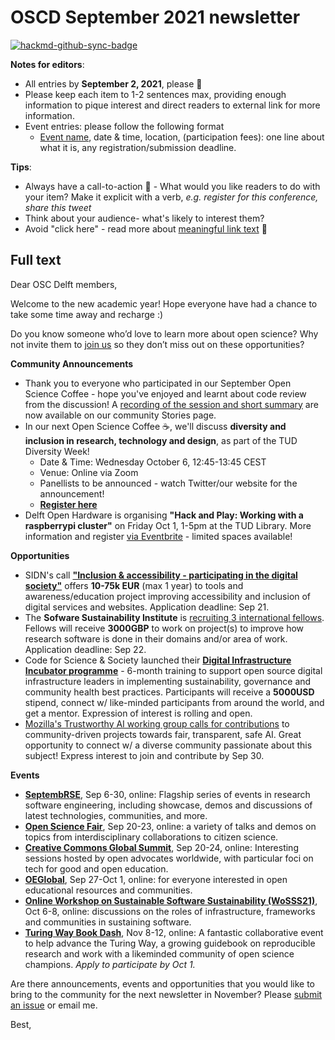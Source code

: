 # OSCD September 2021 newsletter

[![hackmd-github-sync-badge](https://hackmd.io/-q5HoZM8SKybebGqFnN71A/badge)](https://hackmd.io/-q5HoZM8SKybebGqFnN71A)


**Notes for editors**: 
- All entries by **September 2, 2021**, please :pray: 
- Please keep each item to 1-2 sentences max, providing enough information to pique interest and direct readers to external link for more information. 
- Event entries: please follow the following format
    -  [Event name](eventlink), date & time, location, (participation fees): one line about what it is, any registration/submission deadline.

**Tips**:
- Always have a call-to-action :loudspeaker: - What would you like readers to do with your item? Make it explicit with a verb, *e.g. register for this conference, share this tweet*
- Think about your audience- what's likely to interest them? 
- Avoid "click here" - read more about [meaningful link text](https://accessibility.princeton.edu/how/content/links) :link:

## Full text

Dear OSC Delft members,

Welcome to the new academic year! Hope everyone have had a chance to take some time away and recharge :)

Do you know someone who’d love to learn more about open science? Why not invite them to [join us](https://osc-delft.github.io/join) so they don’t miss out on these opportunities?

**Community Announcements**
- Thank you to everyone who participated in our September Open Science Coffee - hope you've enjoyed and learnt about code review from the discussion! A [recording of the session and short summary](https://osc-delft.github.io/posts/2021/09/03/Research-Code-Review/) are now available on our community Stories page.
- In our next Open Science Coffee :coffee:, we'll discuss **diversity and inclusion in research, technology and design**, as part of the TUD Diversity Week!
    -  Date & Time: Wednesday October 6, 12:45-13:45 CEST
    -  Venue: Online via Zoom
    -  Panellists to be announced - watch Twitter/our website for the announcement!
    -  [**Register here**](https://osc-delft.github.io/events)
-  Delft Open Hardware is organising **"Hack and Play: Working with a raspberrypi cluster"** on Friday Oct 1, 1-5pm at the TUD Library. More information and register [via Eventbrite](https://www.eventbrite.co.uk/e/delft-open-hardware-hack-and-play-working-with-a-raspberrypi-cluster-tickets-169068136347) - limited spaces available!

**Opportunities**
- SIDN's call [**"Inclusion & accessibility - participating in the digital society"**](https://www.sidnfonds.nl/call-inclusie-en-toegankelijkheid) offers **10-75k EUR** (max 1 year) to tools and awareness/education project improving accessibility and inclusion of digital services and websites. Application deadline: Sep 21.
- The **Sofware Sustainability Institute** is [recruiting 3 international fellows](https://software.ac.uk/news/ssi-fellowship-programme-2022). Fellows will receive **3000GBP** to work on project(s) to improve how research software is done in their domains and/or area of work. Application deadline: Sep 22. 
- Code for Science & Society launched their [**Digital Infrastructure Incubator programme**](https://blog.codeforscience.org/digital-infrastructure-incubator-is-live/) - 6-month training to support open source digital infrastructure leaders in implementing sustainability, governance and community health best practices. Participants will receive a **5000USD** stipend, connect w/ like-minded participants from around the world, and get a mentor. Expression of interest is rolling and open.
- [Mozilla's Trustworthy AI working group calls for contributions](https://foundation.mozilla.org/en/blog/mozfest-tai-working-groups-call-for-interest/) to community-driven projects towards fair, transparent, safe AI. Great opportunity to connect w/ a diverse community passionate about this subject! Express interest to join and contribute by Sep 30.


**Events**
- [**SeptembRSE**](https://septembrse.society-rse.org/), Sep 6-30, online: Flagship series of events in research software engineering, including showcase, demos and discussions of latest technologies, communities, and more.
- [**Open Science Fair**](https://www.opensciencefair.eu/), Sep 20-23, online: a variety of talks and demos on topics from interdisciplinary collaborations to citizen science.
- [**Creative Commons Global Summit**](https://summit.creativecommons.org/), Sep 20-24, online: Interesting sessions hosted by open advocates worldwide, with particular foci on tech for good and open education. 
- [**OEGlobal**](https://conference.oeglobal.org/2021/), Sep 27-Oct 1, online: for everyone interested in open educational resources and communities. 
- [**Online Workshop on Sustainable Software Sustainability (WoSSS21)**](https://wosss.org/wosss21-home/), Oct 6-8, online: discussions on the roles of infrastructure, frameworks and communities in sustaining software. 
- [**Turing Way Book Dash**](https://twitter.com/turingway/status/1427193358703804417), Nov 8-12, online: A fantastic collaborative event to help advance the Turing Way, a growing guidebook on reproducible research and work with a likeminded community of open science champions. *Apply to participate by Oct 1.*


Are there announcements, events and opportunities that you would like to bring to the community for the next newsletter in November? Please [submit an issue](https://github.com/osc-delft/newsletters/issues) or email me.

Best, 